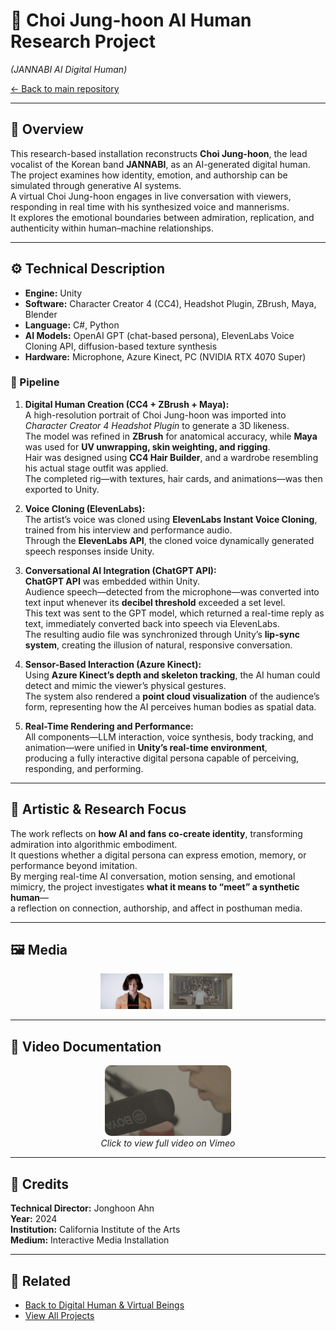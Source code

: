 # 🎤 Choi Jung-hoon AI Human Research Project  
*(JANNABI AI Digital Human)*  

[← Back to main repository](https://github.com/reusahn/Unity-Unreal-Interaction-Research/tree/main)

---

## 🧠 Overview  
This research-based installation reconstructs **Choi Jung-hoon**, the lead vocalist of the Korean band **JANNABI**, as an AI-generated digital human.  
The project examines how identity, emotion, and authorship can be simulated through generative AI systems.  
A virtual Choi Jung-hoon engages in live conversation with viewers, responding in real time with his synthesized voice and mannerisms.  
It explores the emotional boundaries between admiration, replication, and authenticity within human–machine relationships.

---

## ⚙️ Technical Description  
- **Engine:** Unity  
- **Software:** Character Creator 4 (CC4), Headshot Plugin, ZBrush, Maya, Blender  
- **Language:** C#, Python  
- **AI Models:** OpenAI GPT (chat-based persona), ElevenLabs Voice Cloning API, diffusion-based texture synthesis  
- **Hardware:** Microphone, Azure Kinect, PC (NVIDIA RTX 4070 Super)  

### 🧩 Pipeline  

1. **Digital Human Creation (CC4 + ZBrush + Maya):**  
   A high-resolution portrait of Choi Jung-hoon was imported into *Character Creator 4 Headshot Plugin* to generate a 3D likeness.  
   The model was refined in **ZBrush** for anatomical accuracy, while **Maya** was used for **UV unwrapping, skin weighting, and rigging**.  
   Hair was designed using **CC4 Hair Builder**, and a wardrobe resembling his actual stage outfit was applied.  
   The completed rig—with textures, hair cards, and animations—was then exported to Unity.

2. **Voice Cloning (ElevenLabs):**  
   The artist’s voice was cloned using **ElevenLabs Instant Voice Cloning**, trained from his interview and performance audio.  
   Through the **ElevenLabs API**, the cloned voice dynamically generated speech responses inside Unity.

3. **Conversational AI Integration (ChatGPT API):**  
   **ChatGPT API** was embedded within Unity.  
   Audience speech—detected from the microphone—was converted into text input whenever its **decibel threshold** exceeded a set level.  
   This text was sent to the GPT model, which returned a real-time reply as text, immediately converted back into speech via ElevenLabs.  
   The resulting audio file was synchronized through Unity’s **lip-sync system**, creating the illusion of natural, responsive conversation.

4. **Sensor-Based Interaction (Azure Kinect):**  
   Using **Azure Kinect’s depth and skeleton tracking**, the AI human could detect and mimic the viewer’s physical gestures.  
   The system also rendered a **point cloud visualization** of the audience’s form, representing how the AI perceives human bodies as spatial data.

5. **Real-Time Rendering and Performance:**  
   All components—LLM interaction, voice synthesis, body tracking, and animation—were unified in **Unity’s real-time environment**,  
   producing a fully interactive digital persona capable of perceiving, responding, and performing.

---

## 🧩 Artistic & Research Focus  
The work reflects on **how AI and fans co-create identity**, transforming admiration into algorithmic embodiment.  
It questions whether a digital persona can express emotion, memory, or performance beyond imitation.  
By merging real-time AI conversation, motion sensing, and emotional mimicry, the project investigates **what it means to “meet” a synthetic human**—  
a reflection on connection, authorship, and affect in posthuman media.

---

## 🖼️ Media
<p align="center">
  <img src="./media/ChoiJungHoon_AI_01.jpg" width="20%" style="margin-right:5px;"/>
  <img src="./media/ChoiJungHoon_AI_02.jpg" width="20%" style="margin-right:5px;"/>
<!--  <img src="./media/ChoiJungHoon_AI_03.jpg" width="20%" style="margin-right:5px;"/>
  <img src="./media/ChoiJungHoon_AI_04.jpg" width="20%"/>-->
</p>

---

## 🎥 Video Documentation  

<p align="center">
  <a href="https://vimeo.com/933305770/b3cef8f513" target="_blank">
    <img src="./media/ChoiJungHoon_Thumb.jpg" width="40%" style="border-radius:10px;"/>
  </a>
  <br>
  <em>Click to view full video on Vimeo</em>
</p>

---

## 👤 Credits  
**Technical Director:** Jonghoon Ahn  
**Year:** 2024  
**Institution:** California Institute of the Arts  
**Medium:** Interactive Media Installation  

---

## 🔗 Related  
- [Back to Digital Human & Virtual Beings](../README.md)  
- [View All Projects](https://github.com/reusahn/Unity-Unreal-Interaction-Research/tree/main)
